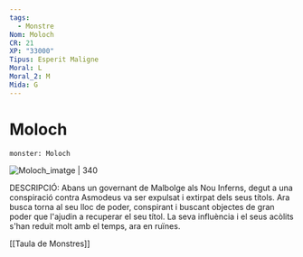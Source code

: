 ```yaml
---
tags:
  - Monstre
Nom: Moloch
CR: 21
XP: "33000"
Tipus: Esperit Maligne
Moral: L
Moral_2: M
Mida: G
---
```

# Moloch

```statblock
monster: Moloch
```

![Moloch_imatge | 340](https://static.wikia.nocookie.net/forgottenrealms/images/e/e4/Moloch_MToF.jpg/revision/latest?cb&#x3D;20180424152515)

DESCRIPCIÓ: 
Abans un governant de Malbolge als Nou Inferns, degut a una conspiració contra Asmodeus va ser expulsat i extirpat dels seus títols. Ara busca torna al seu lloc de poder, conspirant i buscant objectes de gran poder que l'ajudin a recuperar el seu títol. La seva influència i el seus acòlits s'han reduit molt amb el temps, ara en ruïnes.

[[Taula de Monstres]]